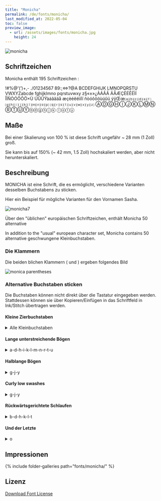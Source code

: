 ```yaml
---
title: "Monicha"
permalink: /de/fonts/monicha/
last_modified_at: 2022-05-04
toc: false
preview_image:
  - url: /assets/images/fonts/monicha.jpg
    height: 24
---
```

![monicha](/assets/images/fonts/monicha.jpg)

## Schriftzeichen 

Monicha enthält 195 Schriftzeichen :
	
!#%@'(’)+,-
./01234567
89:;<=>?@A
BCDEFGHIJK
LMNOPQRSTU
VWXYZabcde
fghijklmno
pqrstuvwxy
z§«±»¿ÀÁÂÃ
ÄÅÆÇÈÉÊËÌÍ
ÎÏÑÒÓÔÕÖ×Ù
ÚÛÜÝàáâãäå
æçèéêëìíîï
ñòóôõöùúûü
ýÿŒœ⒜⒝⒞⒟⒠⒡
⒢⒣⒤⒥⒦⒧⒨⒩⒪⒫
⒬⒭⒮⒯⒰⒱⒲⒳⒴⒵
ⒶⒹⒼⒽⒾⒿⓀⓁⓂⓃ
ⓇⓉⓊⓎⓑⓓⓖⓗⓙⓚ
ⓛⓞⓣⓨ

## Maße

Bei einer Skalierung von 100 % ist diese Schrift ungefähr ~ 28 mm (1 Zoll) groß. 

Sie kann bis auf 150% (~ 42 mm, 1.5 Zoll) hochskaliert werden, aber nicht herunterskaliert.

## Beschreibung

MONICHA ist eine Schrift, die es ermöglicht, verschiedene Varianten desselben Buchstabens zu sticken.

Hier ein Beispiel für mögliche Varianten für den Vornamen Sasha.

![monicha7](/assets/images/fonts/monicha7.jpg)

Über den "üblichen" europäischen Schriftzeichen, enthält Monicha 50 alternative 

In addition to the "usual" european  character set, Monicha contains 50 alternative geschwungene Kleinbuchstaben.

### Die Klammern

Die beiden blichen Klammern ( und ) ergeben folgendes Bild

![monica parentheses](/assets/images/fonts/monicaparentheses.png)

### Alternative Buchstaben sticken

Die Buchstaben können nicht direkt über die Tastatur eingegeben werden. Stattdessen können sie über Kopieren/Einfügen in das Schriftfeld in Ink/Stitch übertragen werden.

#### Kleine Zierbuchstaben

<details> <summary>Alle Kleinbuchstaben</summary>

<img src="/assets/images/fonts/monichasmallswash.jpg" alt="Petite Echarpe" title="Petite Echarpe"><br>

Um diese Buchstaben zu nutzen, kopiere die Zeichen von hier und füge sie in das Schriftfeld in Ink/Stitch ein<br><br>

⒜	⒝	⒞	⒟	⒠	⒡<br>

⒢	⒣	⒤	⒥	⒦	<br>

⒧	⒨	⒩	⒪	⒫<br>

⒬	⒭	⒮	⒯	⒰<br>

⒱	⒲	⒳	⒴	⒵
	
</details>

#### Lange unterstreichende Bögen

<details> <summary> a-d-h-i-k-l-m-n-r-t-u </summary>

<img src="/assets/images/fonts/monichalongswash.jpg" alt="Echarpe Longue Soulignante" title="Echarpe Longue Soulignante"><br>

11 Kleinbuchstaben mit langen Bögen a-d-h-i-k-l-m-n-r-t-u.<br><br>

Um Überlagerungen zu vermeiden, sollten ihnen über zwei Buchstaben hinweg keine Buchstaben mit Unterlänge folgen (wie z. B. g-j-p-q-y-z).<br><br>

Sie können mit folgenden Zeichen erstellt werden:<br>

<pre>Ⓐ			Ⓓ

	Ⓗ	Ⓘ		Ⓚ
	
Ⓛ	Ⓜ	Ⓝ

	Ⓡ		Ⓣ	Ⓤ</pre>

</details>

#### Halblange Bögen

<details> <summary> g-j-y </summary>

<img src="/assets/images/fonts/monichamediumswash.png" alt="Echarpe Moyenne Soulignante" title="Echarpe Moyenne Soulignante"><br>

3 Zierbuchstaben mit halblangen Bögen: g-j-y.<br><br>

Buchstaben mit Unterlänge sollten nicht auf diese Zeichen folgen.<br><br>

Nutze folgende Zeichen:<br>

Ⓖ	Ⓙ	Ⓨ
	
</details>

####  Curly low swashes

<details> <summary> g-j-y </summary>

<img src="/assets/images/fonts/monichacurly.png" alt="Echarpe Basse Bouclée" title="Echarpe Basse Bouclée"><br>

Für diese 3 Buchstaben gibt es eine Version mit einem geschwungen unteren Bogen.<br><br>

Die folgenden zwei Buchstaben sollten keine Unterlänge haben.

Nutze diese Zeichen:<br>

ⓖ ⓙ ⓨ
	
</details>

####  Rückwärtsgerichtete Schlaufen

<details> <summary> b-d-h-k-l-t </summary>

<img src="/assets/images/fonts/monichacurlyup.png" alt="Echarpe Superieure Bouclée" title="Echarpe Superieure Bouclée"><br>

6 Buchstaben mit rückwärtsgerichteten Schlaufen.<br><br>

Um Überlappungen zu vermeiden sollten die zwei nachfolgenden Buchstaben keine Oberlänge haben oder Großbuchstaben sein.<br>

Nutze folgende Zeichen:<br><br>

ⓑ	ⓓ	ⓗ	ⓚ	ⓛ	ⓣ
	
</details>

#### Und der Letzte

<details> <summary> o</summary>

<img src="/assets/images/fonts/monichao.png" alt="Echarpe Queue Droite" title="Echarpe Queue Droite"><br>


Schließlich ein besonderes `o` für den Wortabschluß:<br><br>

Nutze folgendes Zeichen:<br>

ⓞ

</details>
	
## Impressionen

{% include folder-galleries path="fonts/monicha/" %}

## Lizenz

[Download Font License](https://github.com/inkstitch/inkstitch/tree/main/fonts/monicha/LICENSE)
